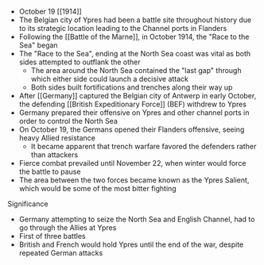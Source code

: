 
- October 19 [[1914]]
- The Belgian city of Ypres had been a battle site throughout history due to its strategic location leading to the Channel ports in Flanders
- Following the [[Battle of the Marne]], in October 1914, the "Race to the Sea" began
- The "Race to the Sea", ending at the North Sea coast was vital as both sides attempted to  outflank the other
	- The area around the North Sea contained the "last gap" through which either side could launch a decisive attack
	- Both sides built fortifications and trenches along their way up
- After [[Germany]] captured the Belgian city of Antwerp in early October, the defending [[British Expeditionary Force]] (BEF) withdrew to Ypres
- Germany prepared their offensive on Ypres and other channel ports in order to control the North Sea
- On October 19, the Germans opened their Flanders offensive, seeing heavy Allied resistance
	- It became apparent that trench warfare favored the defenders rather than attackers
- Fierce combat prevailed until November 22, when winter would force the battle to pause
- The area between the two forces became known as the Ypres Salient, which would be some of the most bitter fighting

Significance
- Germany attempting to seize the North Sea and English Channel, had to go through the Allies at Ypres
- First of three battles
- British and French would hold Ypres until the end of the war, despite repeated German attacks